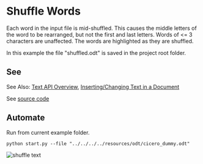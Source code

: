 # Shuffle Words

Each word in the input file is mid-shuffled.
This causes the middle letters of the word to be rearranged, but not the first
and last letters. Words of <= 3 characters are unaffected.
The words are highlighted as they are shuffled.

In this example the file "shuffled.odt" is saved in the project root folder.

## See

See Also: [Text API Overview], [Inserting/Changing Text in a Document]

See [source code](./start.py)

## Automate

Run from current example folder.

```shell
python start.py --file "../../../../resources/odt/cicero_dummy.odt"
```


![shuffle text](https://user-images.githubusercontent.com/4193389/184251513-a8c96a5d-85b0-42ff-a891-ee5762e46a24.gif)

[Text API Overview]: https://python-ooo-dev-tools.readthedocs.io/en/latest/odev/part2/chapter05.html

[Inserting/Changing Text in a Document]: https://python-ooo-dev-tools.readthedocs.io/en/latest/odev/part2/chapter05.html#inserting-changing-text-in-a-document
